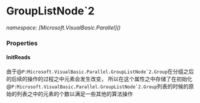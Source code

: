 ﻿# GroupListNode`2
_namespace: [Microsoft.VisualBasic.Parallel](<a href="#" onClick="load('/docs/Microsoft.VisualBasic.Parallel/index.md')"></a>)_






### Properties

#### InitReads
由于@``P:Microsoft.VisualBasic.Parallel.GroupListNode`2.Group``在分组之后的后续的操作的过程之中元素会发生改变，
 所以在这个属性之中存储了在初始化@``P:Microsoft.VisualBasic.Parallel.GroupListNode`2.Group``列表的时候的原始的列表之中的元素的个数以满足一些其他的算法操作
